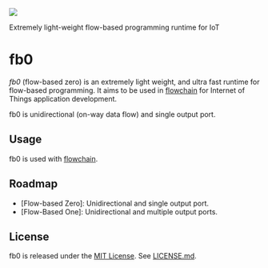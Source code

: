 ![](https://raw.githubusercontent.com/flowchain/flowchain.github.io/master/images/logo-text%40128.png)

Extremely light-weight flow-based programming runtime for IoT

# fb0

*fb0* (flow-based zero) is an extremely light weight, and ultra fast runtime for flow-based programming. It aims to be used in [flowchain](https://github.com/flowchain/flowchain) for Internet of Things application development.

fb0 is unidirectional (on-way data flow) and single output port.

## Usage

fb0 is used with [flowchain](https://github.com/flowchain/flowchain). 

## Roadmap

* [Flow-based Zero]:  Unidirectional and single output port.
* [Flow-Based One]:  Unidirectional and multiple output ports.

## License

fb0 is released under the [MIT License](http://www.opensource.org/licenses/MIT). See [LICENSE.md](LICENSE.md).
